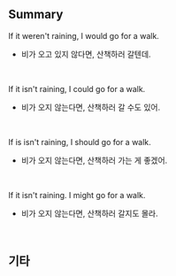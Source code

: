 ## Summary

If it weren't raining, I would go for a walk.
- 비가 오고 있지 않다면, 산책하러 갈텐데.

<br>

If it isn't raining, I could go for a walk.
- 비가 오지 않는다면, 산책하러 갈 수도 있어.

<br>

If is isn't raining, I should go for a walk.
- 비가 오지 않는다면, 산책하러 가는 게 좋겠어.

<br>

If it isn't raining. I might go for a walk.
- 비가 오지 않는다면, 산책하러 갈지도 몰라.

<br>

## 기타
